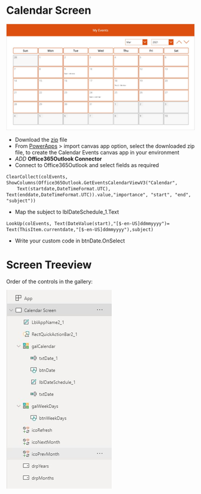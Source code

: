 # Calendar Screen

![Calendar](./images/calendar.JPG?raw=true)

- Download the [zip](https://github.com/tshailendra/Calendar-Screen/blob/main/CalendarEvents.zip) file
- From [PowerApps](https://make.powerapps.com/) > import canvas app option, select the downloaded zip file, to create the Calendar Events canvas app in your environment
- *ADD* **Office365Outlook Connector**
- Connect to Office365Outlook and select fields as required
```
ClearCollect(colEvents, ShowColumns(Office365Outlook.GetEventsCalendarViewV3("Calendar", 
    Text(startdate,DateTimeFormat.UTC), Text(enddate,DateTimeFormat.UTC)).value,"importance", "start", "end", "subject"))
```
- Map the subject to lblDateSchedule_1.Text

```
LookUp(colEvents, Text(DateValue(start),"[$-en-US]ddmmyyyy")= Text(ThisItem.currentdate,"[$-en-US]ddmmyyyy"),subject)
```

- Write your custom code in btnDate.OnSelect

# Screen Treeview

Order of the controls in the gallery:

![Treeview](./images/treeview.JPG?raw=true)
